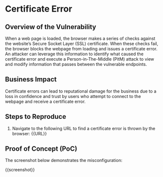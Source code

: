 # Certificate Error

## Overview of the Vulnerability

When a web page is loaded, the browser makes a series of checks against the website’s Secure Socket Layer (SSL) certificate. When these checks fail, the browser blocks the webpage from loading and issues a certificate error. An attacker can leverage this information to identify what caused the certificate error and execute a Person-in-The-Middle (PitM) attack to view and modify information that passes between the vulnerable endpoints.

## Business Impact

Certificate errors can lead to reputational damage for the business due to a loss in confidence and trust by users who attempt to connect to the webpage and receive a certificate error.

## Steps to Reproduce

1. Navigate to the following URL to find a certificate error is thrown by the browser: {{URL}}

## Proof of Concept (PoC)

The screenshot below demonstrates the misconfiguration:

{{screenshot}}
